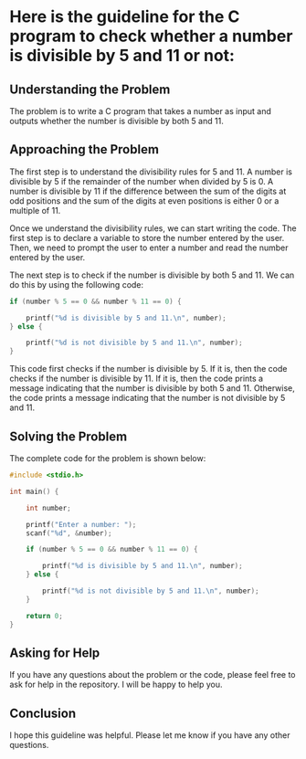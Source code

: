 # Here is the guideline for the C program to check whether a number is divisible by 5 and 11 or not:

## Understanding the Problem

The problem is to write a C program that takes a number as input and outputs whether the number is divisible by both 5 and 11.

## Approaching the Problem

The first step is to understand the divisibility rules for 5 and 11. A number is divisible by 5 if the remainder of the number when divided by 5 is 0. A number is divisible by 11 if the difference between the sum of the digits at odd positions and the sum of the digits at even positions is either 0 or a multiple of 11.

Once we understand the divisibility rules, we can start writing the code. The first step is to declare a variable to store the number entered by the user. Then, we need to prompt the user to enter a number and read the number entered by the user.

The next step is to check if the number is divisible by both 5 and 11. We can do this by using the following code:

```c
if (number % 5 == 0 && number % 11 == 0) {

    printf("%d is divisible by 5 and 11.\n", number);
} else {

    printf("%d is not divisible by 5 and 11.\n", number);
}
```

This code first checks if the number is divisible by 5. If it is, then the code checks if the number is divisible by 11. If it is, then the code prints a message indicating that the number is divisible by both 5 and 11. Otherwise, the code prints a message indicating that the number is not divisible by 5 and 11.

## Solving the Problem

The complete code for the problem is shown below:

```c
#include <stdio.h>

int main() {

    int number;

    printf("Enter a number: ");
    scanf("%d", &number);

    if (number % 5 == 0 && number % 11 == 0) {

        printf("%d is divisible by 5 and 11.\n", number);
    } else {

        printf("%d is not divisible by 5 and 11.\n", number);
    }

    return 0;
}
```

## Asking for Help

If you have any questions about the problem or the code, please feel free to ask for help in the repository. I will be happy to help you.

## Conclusion

I hope this guideline was helpful. Please let me know if you have any other questions.